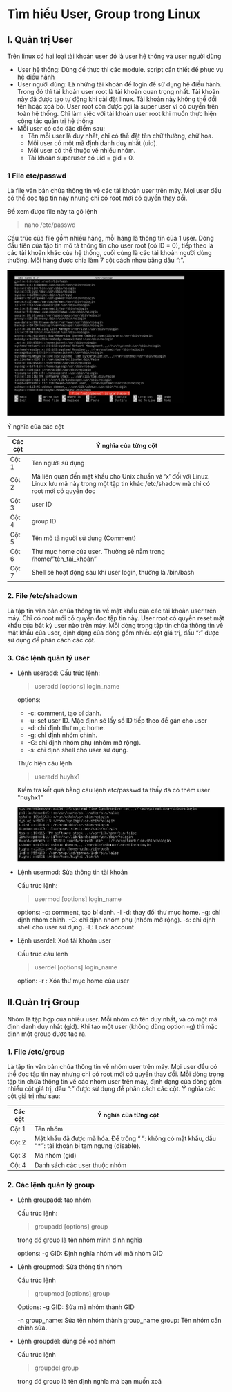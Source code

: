 # Tìm hiểu User, Group trong Linux
## I. Quản trị User
Trên linux có hai loại tài khoản user đó là user hệ thống và user người dùng 
- User hệ thống: Dùng để thực thi các module. script cần thiết để phục vụ hệ điều hành 
- User người dùng: Là những tài khoản để login để sử dụng hệ điều hành. Trong đó thì tài khoản user root là tài khoản quan trọng nhất. Tài khoản này đã được tạo tự động khi cài đặt linux. Tài khoản này không thể đổi tên hoặc xoá bỏ. User root còn được gọi là super user vì có quyền trên toàn hệ thống. Chỉ làm việc với tài khoản user root khi muốn thực hiện công tác quản trị hệ thống 
- Mỗi user có các đặc điểm sau:
  + Tên mỗi user là duy nhất, chỉ có thể đặt tên chữ thường, chữ hoa.
  + Mỗi user có một mã định danh duy nhất (uid).
  + Mỗi user có thể thuộc về nhiều nhóm.
  + Tài khoản superuser có uid = gid = 0. 
### 1 File etc/passwd
Là file văn bản chứa thông tin về các tài khoản user trên máy. Mọi user đều có thể đọc tập tin này nhưng chỉ có root mới có quyền thay đổi.

Để xem được file này ta gõ lệnh 
> nano /etc/passwd
 
Cấu trúc của file gồm nhiều hàng, mỗi hàng là thông tin của 1 user. Dòng đầu tiên của tập tin mô tả thông tin cho user root (có ID = 0), tiếp theo là các tài khoản khác của hệ thống, cuối cùng là các tài khoản người dùng thường. Mỗi hàng được chia làm 7 cột cách nhau bằng dấu “:”.

  ![alt text](<../Images/Screenshot 2024-05-13 140614.png>)

Ý nghĩa của các cột

| Các cột  | Ý nghĩa của từng cột |
|------- |-------|
| Cột 1 | Tên người sử dụng|
| Cột 2 | Mã liên quan đến mật khẩu cho Unix chuẩn và ‘x’ đối với Linux. Linux lưu mã này trong một tập tin khác /etc/shadow mà chỉ có root mới có quyền đọc |
| Cột 3 | user ID |
| Cột 4 | group ID |
| Cột 5 | Tên mô tả người sử dụng (Comment) |
| Cột 6 | Thư mục home của user. Thường sẽ nằm trong /home/”tên_tài_khoản” |
| Cột 7 | Shell sẽ hoạt động sau khi user login, thường là /bin/bash |

### 2. File /etc/shadown
Là tập tin văn bản chứa thông tin về mật khẩu của các tài khoản user trên máy. Chỉ có root mới có quyền đọc tập tin này. User root có quyền reset mật khẩu của bất kỳ user nào trên máy. Mỗi dòng trong tập tin chứa thông tin về mật khẩu của user, định dạng của dòng gồm nhiều cột giá trị, dấu “:” được sử dụng để phân cách các cột.
### 3. Các lệnh quản lý user 

- Lệnh useradd:
   Cấu trúc lệnh:

   > useradd [options] login_name

   options: 
    + -c:  comment, tạo bí danh.
    + -u:  set user ID. Mặc định sẽ lấy số ID tiếp theo để gán cho user
    + -d: chỉ định thư mục home.
    + -g: chỉ định nhóm chính.  
    + -G: chỉ định nhóm phụ (nhóm mở rộng).
    + -s: chỉ định shell cho user sử dụng.
     
  Thực hiện câu lệnh

   > useradd huyhx1

  Kiểm tra kết quả bằng câu lệnh etc/passwd ta thấy đã có thêm  user "huyhx1"

   ![alt text](<../Images/Screenshot 2024-05-13 144413.png>)

- Lệnh usermod: Sửa thông tin tài khoản 
 
  Cấu trúc lệnh:  
   > usermod [options] login_name

  options: 
  -c: comment, tạo bí danh.
  -l -d: thay đổi thư mục home.
  -g: chỉ định nhóm chính.
  -G: chỉ định nhóm phụ (nhóm mở rộng).
  -s: chỉ định shell cho user sử dụng.
  -L: Lock account  

- Lệnh userdel: Xoá tài khoản user

  Cấu trúc câu lệnh
  > userdel [options] login_name

  option: 
  -r : Xóa thư mục home của user 

## II.Quản trị Group
Nhóm là tập hợp của nhiều user. Mỗi nhóm có tên duy nhất, và có một mã định danh duy nhất (gid). Khi tạo một user (không dùng option -g) thì mặc định một group được tạo ra.
### 1. File /etc/group 
Là tập tin văn bản chứa thông tin về nhóm user trên máy. Mọi user đều có thể đọc tập tin này nhưng chỉ có root mới có quyền thay đổi.
Mỗi dòng trong tập tin chứa thông tin về các nhóm user trên máy, định dạng của dòng gồm nhiều cột giá trị, dấu “:” được sử dụng để phân cách các cột. 
Ý nghĩa các cột giá trị như sau:

| Các cột  | Ý nghĩa của từng cột |
|------- |-------|
| Cột 1 | Tên nhóm |
| Cột 2 | Mật khẩu đã được mã hóa. Để trống “ ”: không có mật khẩu, dấu “*”: tài khoản bị tạm ngưng (disable). |
| Cột 3 | Mã nhóm (gid) |
| Cột 4 |  Danh sách các user thuộc nhóm |

### 2. Các lệnh quản lý group
- Lệnh groupadd: tạo nhóm 

  Cấu trúc lệnh:
  > groupadd [options] group

  trong đó group là tên nhóm mình định nghĩa

  options: -g GID: Định nghĩa nhóm với mã nhóm GID

- Lệnh groupmod: Sửa thông tin nhóm 

  Cấu trúc lệnh
  > groupmod [options] group

   Options: 
   -g GID: Sửa mã nhóm thành GID
   
   -n group_name: Sửa tên nhóm thành group_name
   group: Tên nhóm cần chỉnh sửa. 

- Lệnh groupdel: dùng để xoá nhóm

  Cấu trúc lệnh
   > groupdel group

  trong đó group là tên định nghĩa mà bạn muốn xoá  
 
  
 
 